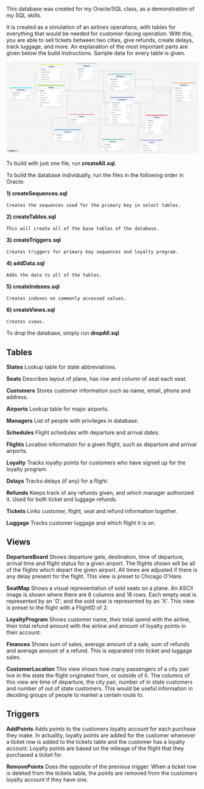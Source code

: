 This database was created for my Oracle/SQL class, as a demonstration of my SQL skills.

It is created as a simulation of an airlines operations, with tables for everything that would be needed for customer-facing operation. With this, you are able to sell tickets between two cities, give refunds, create delays, track luggage, and more. An explanation of the most important parts are given below the build instructions. Sample data for every table is given.

![test](https://github.com/boxOfEclairs/airlineDatabase/blob/main/AirlineERdiagram.png)

To build with just one file, run **createAll.sql**.

To build the database individually, run the files in the following order in Oracle:

**1) createSequences.sql**

	Creates the sequences used for the primary key in select tables.

**2) createTables.sql**

	This will create all of the base tables of the database.

**3) createTriggers.sql**

	Creates triggers for primary key sequences and loyalty program.

**4) addData.sql**

	Adds the data to all of the tables.

**5) createIndexes.sql**

	Creates indexes on commonly accessed values.
**6) createViews.sql**

	Creates views.

To drop the database, simply run **dropAll.sql**.

  

## Tables

**States**
Lookup table for state abbreviations.

**Seats**
Describes layout of plane, has row and column of seat each seat.

**Customers**
Stores customer information such as name, email, phone and address.

**Airports**
Lookup table for major airports.

**Managers**
List of people with privileges in database.

**Schedules**
Flight schedules with departure and arrival dates.

**Flights**
Location information for a given flight, such as departure and arrival airports.

**Loyalty**
Tracks loyalty points for customers who have signed up for the loyalty program.

**Delays**
Tracks delays (if any) for a flight.

**Refunds**
Keeps track of any refunds given, and which manager authorized it. Used for both ticket and luggage refunds.

**Tickets**
Links customer, flight, seat and refund information together.

**Luggage**
Tracks customer luggage and which flight it is on.
  

## Views

**DepartureBoard**
Shows departure gate, destination, time of departure, arrival time and flight status for a given airport. The flights shown will be all of the flights which depart the given airport. All times are adjusted if there is any delay present for the flight.
This view is preset to Chicago O'Hare.

**SeatMap**
Shows a visual representation of sold seats on a plane. An ASCII image is shown where there are 6 columns and 16 rows. Each empty seat is represented by an 'O', and the sold seat is represented by an 'X'. This view is preset to the flight with a FlightID of 2.

**LoyaltyProgram**
Shows customer name, their total spend with the airline, their total refund amount with the airline and amount of loyalty points in their account.

**Finances**
Shows sum of sales, average amount of a sale, sum of refunds and average amount of a refund. This is separated into ticket and luggage sales.

**CustomerLocation**
This view shows how many passengers of a city pair live in the state the flight originated from, or outside of it. The columns of this view are time of departure, the city pair, number of in state customers and number of out of state customers. This would be useful information in deciding groups of people to market a certain route to.
  

## Triggers

**AddPoints**
Adds points to the customers loyalty account for each purchase they make. In actuality, loyalty points are added for the customer whenever a ticket row is added to the tickets table and the customer has a loyalty account. Loyalty points are based on the mileage of the flight that they purchased a ticket for.

**RemovePoints**
Does the opposite of the previous trigger. When a ticket row is deleted from the tickets table, the points are removed from the customers loyalty account if they have one.
